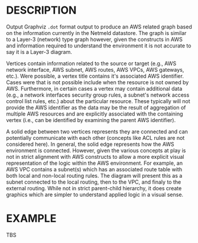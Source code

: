 DESCRIPTION
===========

Output Graphviz `.dot` format output to produce an AWS related graph based
on the information currently in the Netmeld datastore.
The graph is similar to a Layer-3 (network) type graph however, given the
constructs in AWS and information required to understand the environment it
is not accurate to say it is a Layer-3 diagram.

Vertices contain information related to the source or target (e.g., AWS
network interface, AWS subnet, AWS routes, AWS VPCs, AWS gateways, etc.).
Were possible, a vertex title contains it's associated AWS identifier.
Cases were that is not possible include when the resource is not owned by
AWS.
Furthermore, in certain cases a vertex may contain additional data (e.g., a
network interfaces security group rules, a subnet's network access control
list rules, etc.) about the particular resource.
These typically will not provide the AWS identifier as the data may be the
result of aggregation of multiple AWS resources and are explicitly
associated with the containing vertex (i.e., can be identified by examining
the parent AWS identifier).

A solid edge between two vertices represents they are connected and can
potentially communicate with each other (concepts like ACL rules are not
considered here).
In general, the solid edge represents how the AWS environment is connected.
However, given the various concepts at play is not in strict alignment with
AWS constructs to allow a more explicit visual representation of the logic
within the AWS environment.
For example, an AWS VPC contains a subnet(s) which has an associated route
table with both local and non-local routing rules.  The diagram will
present this as a subnet connected to the local routing, then to the VPC,
and finaly to the external routing.
While not in strict parent-child hierarchy, it does create graphics which
are simpler to understand applied logic in a visual sense.


EXAMPLE
=======

TBS
